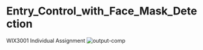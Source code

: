 # Entry_Control_with_Face_Mask_Detection

WIX3001 Individual Assignment
![output-comp](https://user-images.githubusercontent.com/50366535/120352715-a42b9480-c333-11eb-885c-6ebc1213583e.gif)



